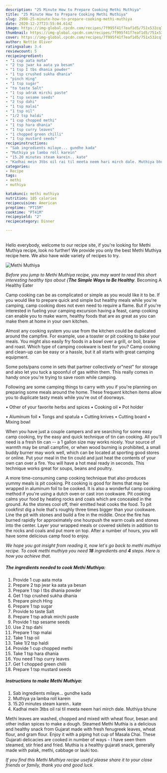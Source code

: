 ```yaml
---
description: "25 Minute How to Prepare Cooking Methi Muthiya"
title: "25 Minute How to Prepare Cooking Methi Muthiya"
slug: 2998-25-minute-how-to-prepare-cooking-methi-muthiya
date: 2020-12-27T23:55:04.614Z
image: https://img-global.cpcdn.com/recipes/7f995f41f7eaf1d5/751x532cq70/methi-muthiya-recipe-main-photo.jpg
thumbnail: https://img-global.cpcdn.com/recipes/7f995f41f7eaf1d5/751x532cq70/methi-muthiya-recipe-main-photo.jpg
cover: https://img-global.cpcdn.com/recipes/7f995f41f7eaf1d5/751x532cq70/methi-muthiya-recipe-main-photo.jpg
author: Nettie Oliver
ratingvalue: 3.4
reviewcount: 5
recipeingredient:
- "1 cup aata mota"
- "2 tsp jwar ka aata ya besan"
- "1 tsp I tbs dhania powder"
- "1 tsp crushed sukha dhania"
- "pinch Hing"
- "1 tsp sugar"
- "to taste Salt"
- "1 tsp adrak mirchi paste"
- "1 tsp sesame seeds"
- "2 tsp dahi"
- "1 tsp malai"
- "1 tsp oil"
- "1/2 tsp haldi"
- "1 cup chopped methi"
- "1 tsp hara dhania"
- "1 tsp curry leaves"
- "1 chopped green chilli"
- "1 tsp mustard seeds"
recipeinstructions:
- "Sab ingredients milaye... gundhe kada"
- "Muthiya ya lamba roll karein"
- "15.20 minutes steam karein.. kate"
- "Kadhai mein 3tbs oil rai til meeta neem hari mirch dale. Muthiya bhune"
categories:
- Recipe
tags:
- methi
- muthiya

katakunci: methi muthiya 
nutrition: 105 calories
recipecuisine: American
preptime: "PT15M"
cooktime: "PT41M"
recipeyield: "2"
recipecategory: Dinner

---
```

<br>
Hello everybody, welcome to our recipe site, if you're looking for Methi Muthiya recipe, look no further! We provide you only the best Methi Muthiya recipe here. We also have wide variety of recipes to try.
<br>


![Methi Muthiya](https://img-global.cpcdn.com/recipes/7f995f41f7eaf1d5/751x532cq70/methi-muthiya-recipe-main-photo.jpg)

<i>Before you jump to Methi Muthiya recipe, you may want to read this short interesting healthy tips about {<strong>The Simple Ways to Be Healthy</strong>.</i>
Becoming A Healthy Eater

    
Camp cooking can be as complicated or simple as you would like it to be. If you would like to prepare quick and simple but healthy meals while you're camping, camp cooking does not even need to require a flame. But if you're interested in fueling your camping excursion having a feast, camp cooking can enable you to make warm, healthy foods that are as great as you can make them at home in your own kitchen.

 Almost any cooking system you use from the kitchen could be duplicated around the campfire. For example, use a toaster or pit cooking to bake your meals. You might also easily fry foods in a bowl over a grill, or boil, braise and roast. Which type of camping cookware is best for you? Camp cooking and clean-up can be easy or a hassle, but it all starts with great camping equipment.

Some pots/pans come in sets that partner collectively or"nest" for storage and also let you tuck a spoonful of gas within them. This really comes in handy once you're trying to save room while camping.

Following are some camping things to carry with you if you're planning on preparing some meals around the home. These frequent kitchen items allow you to duplicate tasty meals while you're out of doorways.


• Other of your favorite herbs and spices
• Cooking oil
• Pot holder

• Aluminum foil
• Tongs and spatula
• Cutting knives
• Cutting board
• Mixing bowl


When you have just a couple campers and are searching for some easy camp cooking, try the easy and quick technique of tin can cooking. All you'll need is a fresh tin can -- a 1 gallon size may works nicely. Your source of warmth may be small campfire, or when wood burning is prohibited, a small buddy burner may work well, which can be located at sporting good stores or online. Put your meal in the tin could and just heat the contents of your own can over a fire. You will have a hot meal ready in seconds.  This technique works great for soups, beans and poultry.

A more time-consuming camp cooking technique that also produces yummy meals is pit cooking. Pit cooking is good for items that may be wrapped in aluminum foil to be cooked.  It is also a wonderful camp cooking method if you're using a dutch oven or cast iron cookware. Pit cooking calms your food by heating rocks and coals which are concealed in the ground. As the stones cool off, their emitted heat cooks the food. To pit cookfirst dig a hole that's roughly three times bigger than your cookware. Line the pit with stones and build a fire in the middle. Once the fire has burned rapidly for approximately one hourpush the warm coals and stones into the center. Layer your wrapped meals or covered skillets in addition to the rocks and coals and put more on top. After a number of hours, you will have some delicious camp food to enjoy.


<i>We hope you got insight from reading it, now let's go back to methi muthiya recipe. To cook methi muthiya you need <strong>18</strong> ingredients and <strong>4</strong> steps. Here is how you achieve that.
</i>

##### The ingredients needed to cook Methi Muthiya:

1. Provide 1 cup aata mota
1. Prepare 2 tsp jwar ka aata ya besan
1. Prepare 1 tsp I tbs dhania powder
1. Get 1 tsp crushed sukha dhania
1. Prepare pinch Hing
1. Prepare 1 tsp sugar
1. Provide to taste Salt
1. Prepare 1 tsp adrak mirchi paste
1. Provide 1 tsp sesame seeds
1. Use 2 tsp dahi
1. Prepare 1 tsp malai
1. Take 1 tsp oil
1. Take 1/2 tsp haldi
1. Provide 1 cup chopped methi
1. Take 1 tsp hara dhania
1. You need 1 tsp curry leaves
1. Get 1 chopped green chilli
1. Prepare 1 tsp mustard seeds


##### Instructions to make Methi Muthiya:

1. Sab ingredients milaye... gundhe kada
1. Muthiya ya lamba roll karein
1. 15.20 minutes steam karein.. kate
1. Kadhai mein 3tbs oil rai til meeta neem hari mirch dale. Muthiya bhune


Methi leaves are washed, chopped and mixed with wheat flour, besan and other indian spices to make a dough. Steamed Methi Muthia is a delicious and healthy snack from Gujarat made with fresh fenugreek leaves, wheat flour, and gram flour. Enjoy it with a piping hot cup of Masala Chai. These Gujarati delicacies are cooked in number of ways - I have seen them steamed, stir fried and fried. Muthia is a healthy gujarati snack, generally made with palak, methi, cabbage or lauki too. 

<i>If you find this Methi Muthiya recipe useful please share it to your close friends or family, thank you and good luck.</i>
